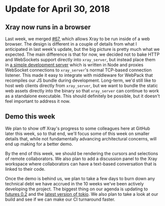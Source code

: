 # Update for April 30, 2018

## Xray now runs in a browser

Last week, we merged [#67](https://github.com/atom/xray/pull/67), which allows Xray to be run inside of a web browser. The design is different in a couple of details from what I anticipated in last week's update, but the big picture is pretty much what we expected. The main difference is that for now, we decided not to bake HTTP and WebSockets support directly into `xray_server`, but instead place them in [a simple development server](https://github.com/atom/xray/blob/92f6c1959f843059738caff889df0843836cc006/xray_browser/script/server) which is written in Node and proxies WebSocket connections to `xray_server`'s normal TCP-based connection listener. This made it easy to integrate with middleware for WebPack that recompiles our JS bundle during development. Long-term, we'd still like to host web clients directly from `xray_server`, but we want to bundle the static web assets directly into the binary so that `xray_server` can continue to work as a standalone executable. This should definitely be possible, but it doesn't feel important to address it now.

## Demo this week

We plan to show off Xray's progress to some colleagues here at GitHub later this week, so to that end, we'll focus some of this week on smaller details that, while not fundamentally advancing architectural concerns, will end up making for a better demo.

By the end of this week, we should be rendering the cursors and selections of remote collaborators. We also plan to add a discussion panel to the Xray workspace where collaborators can have a text-based conversation that is linked to their code.

Once the demo is behind us, we plan to take a few days to burn down any technical debt we have accrued in the 10 weeks we've been actively developing the project. The biggest thing on our agenda is updating to [futures 0.2](http://aturon.github.io/2018/02/27/futures-0-2-RC/) and the [latest version of tokio](https://tokio.rs/blog/2018-03-tokio-runtime/). We also plan to take a look at our build and see if we can make our CI turnaround faster.
